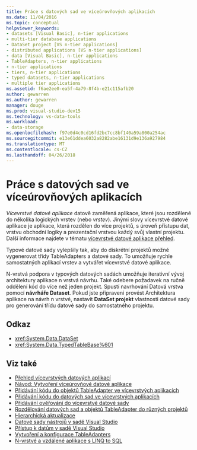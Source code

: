 ```yaml
---
title: Práce s datových sad ve víceúrovňových aplikacích
ms.date: 11/04/2016
ms.topic: conceptual
helpviewer_keywords:
- datasets [Visual Basic], n-tier applications
- multi-tier database applications
- DataSet project [VS n-tier applications]
- distributed applications [VS n-tier applications]
- data [Visual Basic], n-tier applications
- TableAdapters, n-tier applications
- n-tier applications
- tiers, n-tier applications
- typed datasets, n-tier applications
- multiple tier applications
ms.assetid: f6ae2ee0-ea5f-4a79-8f4b-e21c115afb20
author: gewarren
ms.author: gewarren
manager: douge
ms.prod: visual-studio-dev15
ms.technology: vs-data-tools
ms.workload:
- data-storage
ms.openlocfilehash: f97e0d4c0cd16fd2bc7cc8bf140a59a800a254ac
ms.sourcegitcommit: e13e61ddea6032a8282abe16131d9e136a927984
ms.translationtype: MT
ms.contentlocale: cs-CZ
ms.lasthandoff: 04/26/2018
---
```

# <a name="work-with-datasets-in-n-tier-applications"></a>Práce s datových sad ve víceúrovňových aplikacích

*Vícevrstvé datové aplikace* datově zaměřená aplikace, které jsou rozdělené do několika logických vrstev (nebo *vrstev*). Jinými slovy vícevrstvé datové aplikace je aplikace, která rozdělen do více projektů, s úroveň přístupu dat, vrstvu obchodní logiky a prezentační vrstvou každý svůj vlastní projektu. Další informace najdete v tématu [vícevrstvé datové aplikace přehled](../data-tools/n-tier-data-applications-overview.md).

Typové datové sady vylepšily tak, aby do diskrétní projektů možné vygenerovat třídy TableAdapters a datové sady. To umožňuje rychle samostatných aplikací vrstev a vytvářet vícevrstvé datové aplikace.

N-vrstvá podpora v typových datových sadách umožňuje iterativní vývoj architektury aplikace n vrstvá návrhu. Také odebere požadavek na ručně oddělení kód do více než jeden projekt. Spustí navrhování Datová vrstva pomocí **návrháře Dataset**. Pokud jste připraveni provést Architektura aplikace na návrh n vrstvé, nastavit **DataSet projekt** vlastnosti datové sady pro generování třídu datové sady do samostatného projektu.

## <a name="reference"></a>Odkaz

- <xref:System.Data.DataSet>
- <xref:System.Data.TypedTableBase%601>

## <a name="see-also"></a>Viz také

- [Přehled vícevrstvých datových aplikací](../data-tools/n-tier-data-applications-overview.md)
- [Návod: Vytvoření víceúrovňové datové aplikace](../data-tools/walkthrough-creating-an-n-tier-data-application.md)
- [Přidávání kódu do objektů TableAdapter ve vícevrstvých aplikacích](../data-tools/add-code-to-tableadapters-in-n-tier-applications.md)
- [Přidávání kódu do datových sad ve vícevrstvých aplikacích](../data-tools/add-code-to-datasets-in-n-tier-applications.md)
- [Přidávání ověřování do vícevrstvé datové sady](../data-tools/add-validation-to-an-n-tier-dataset.md)
- [Rozdělování datových sad a objektů TableAdapter do různých projektů](../data-tools/separate-datasets-and-tableadapters-into-different-projects.md)
- [Hierarchická aktualizace](../data-tools/hierarchical-update.md)
- [Datové sady nástrojů v sadě Visual Studio](../data-tools/dataset-tools-in-visual-studio.md)
- [Přístup k datům v sadě Visual Studio](../data-tools/accessing-data-in-visual-studio.md)
- [Vytvoření a konfigurace TableAdapters](../data-tools/create-and-configure-tableadapters.md)
- [N-vrstvé a vzdálené aplikace s LINQ to SQL](/dotnet/framework/data/adonet/sql/linq/n-tier-and-remote-applications-with-linq-to-sql)